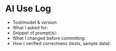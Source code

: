 # AI Use Log
- Tool/model & version: 
- What I asked for:
- Snippet of prompt(s):
- What I changed before committing:
- How I verified correctness (tests, sample data):
